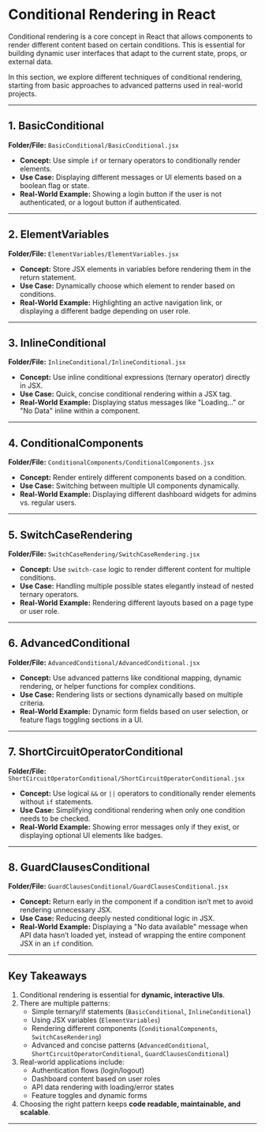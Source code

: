 # Conditional Rendering in React

Conditional rendering is a core concept in React that allows components to render different content based on certain conditions. This is essential for building dynamic user interfaces that adapt to the current state, props, or external data.

In this section, we explore different techniques of conditional rendering, starting from basic approaches to advanced patterns used in real-world projects.

---

## **1. BasicConditional**
**Folder/File:** `BasicConditional/BasicConditional.jsx`

- **Concept:** Use simple `if` or ternary operators to conditionally render elements.
- **Use Case:** Displaying different messages or UI elements based on a boolean flag or state.
- **Real-World Example:** Showing a login button if the user is not authenticated, or a logout button if authenticated.

---

## **2. ElementVariables**
**Folder/File:** `ElementVariables/ElementVariables.jsx`

- **Concept:** Store JSX elements in variables before rendering them in the return statement.
- **Use Case:** Dynamically choose which element to render based on conditions.
- **Real-World Example:** Highlighting an active navigation link, or displaying a different badge depending on user role.

---

## **3. InlineConditional**
**Folder/File:** `InlineConditional/InlineConditional.jsx`

- **Concept:** Use inline conditional expressions (ternary operator) directly in JSX.
- **Use Case:** Quick, concise conditional rendering within a JSX tag.
- **Real-World Example:** Displaying status messages like "Loading..." or "No Data" inline within a component.

---

## **4. ConditionalComponents**
**Folder/File:** `ConditionalComponents/ConditionalComponents.jsx`

- **Concept:** Render entirely different components based on a condition.
- **Use Case:** Switching between multiple UI components dynamically.
- **Real-World Example:** Displaying different dashboard widgets for admins vs. regular users.

---

## **5. SwitchCaseRendering**
**Folder/File:** `SwitchCaseRendering/SwitchCaseRendering.jsx`

- **Concept:** Use `switch-case` logic to render different content for multiple conditions.
- **Use Case:** Handling multiple possible states elegantly instead of nested ternary operators.
- **Real-World Example:** Rendering different layouts based on a page type or user role.

---

## **6. AdvancedConditional**
**Folder/File:** `AdvancedConditional/AdvancedConditional.jsx`

- **Concept:** Use advanced patterns like conditional mapping, dynamic rendering, or helper functions for complex conditions.
- **Use Case:** Rendering lists or sections dynamically based on multiple criteria.
- **Real-World Example:** Dynamic form fields based on user selection, or feature flags toggling sections in a UI.

---

## **7. ShortCircuitOperatorConditional**
**Folder/File:** `ShortCircuitOperatorConditional/ShortCircuitOperatorConditional.jsx`

- **Concept:** Use logical `&&` or `||` operators to conditionally render elements without `if` statements.
- **Use Case:** Simplifying conditional rendering when only one condition needs to be checked.
- **Real-World Example:** Showing error messages only if they exist, or displaying optional UI elements like badges.

---

## **8. GuardClausesConditional**
**Folder/File:** `GuardClausesConditional/GuardClausesConditional.jsx`

- **Concept:** Return early in the component if a condition isn’t met to avoid rendering unnecessary JSX.
- **Use Case:** Reducing deeply nested conditional logic in JSX.
- **Real-World Example:** Displaying a "No data available" message when API data hasn’t loaded yet, instead of wrapping the entire component JSX in an `if` condition.

---

## **Key Takeaways**

1. Conditional rendering is essential for **dynamic, interactive UIs**.  
2. There are multiple patterns:
   - Simple ternary/if statements (`BasicConditional`, `InlineConditional`)  
   - Using JSX variables (`ElementVariables`)  
   - Rendering different components (`ConditionalComponents`, `SwitchCaseRendering`)  
   - Advanced and concise patterns (`AdvancedConditional`, `ShortCircuitOperatorConditional`, `GuardClausesConditional`)  
3. Real-world applications include:
   - Authentication flows (login/logout)
   - Dashboard content based on user roles
   - API data rendering with loading/error states
   - Feature toggles and dynamic forms
4. Choosing the right pattern keeps **code readable, maintainable, and scalable**.

---
